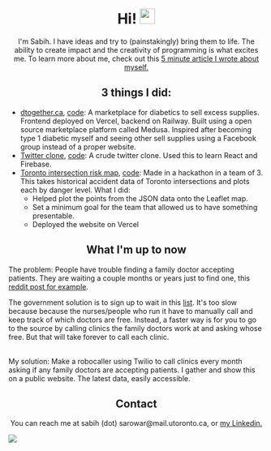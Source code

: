 <div id="header" align="center">
  <h1>
    Hi!
    <img src="https://media.giphy.com/media/hvRJCLFzcasrR4ia7z/giphy.gif" width="30px" />
  </h1>
  <p>
    I'm Sabih. I have ideas and try to (painstakingly) bring them to life. The ability to create impact and the creativity of programming is what excites me. To learn more about me, check out this <a href="https://github.com/kleenkanteen/about-me-in-5-minutes">5 minute article I wrote about myself.</a>
  </p>
  <h2 style="font-weight: bold">3 things I did:</h2>
  <ul align="left">
    <li><a href="https://dtogether.ca" target="_blank">dtogether.ca</a>, <a href="https://github.com/kleenkanteen/dtogether.ca-backend">code</a>: A marketplace for diabetics to sell excess supplies. Frontend deployed on Vercel, backend on Railway. Built using a open source marketplace platform called Medusa. Inspired after becoming type 1 diabetic myself and seeing other sell supplies using a Facebook group instead of a proper website.</li>
    <li><a href="https://learn-react-e4942.web.app/" target="_blank">Twitter clone</a>, <a href="https://github.com/kleenkanteen/twitter-clone">code</a>: A crude twitter clone. Used this to learn React and Firebase.</li>
    <li><a href="https://toronto-intersection-risk.netlify.app" target="_blank">Toronto intersection risk map</a>, <a href="toronto-intersection-risk.netlify.app">code</a>: Made in a hackathon in a team of 3. This takes historical accident data of Toronto intersections and plots each by danger level. What I did:
      <ul>
        <li>Helped plot the points from the JSON data onto the Leaflet map.</li>
        <li>Set a minimum goal for the team that allowed us to have something presentable.</li>
        <li>Deployed the website on Vercel</li>
      </ul>
  </ul>
  <p>
  <h2>What I'm up to now</h2>
    <div align="left">
    <p>The problem: People have trouble finding a family doctor accepting patients. They are waiting a couple months or years just to find one, this <a href="https://www.reddit.com/r/ontario/comments/13gyspu/need_a_family_doctor/">reddit post for example</a>.</p>  The government solution is to sign up to wait in this <a href="https://www.ontario.ca/page/find-family-doctor-or-nurse-practitioner#section-1">list</a>. It's too slow because because the nurses/people who run it have to manually call and keep track of which doctors are free. Instead, a faster way is for you to go to the source by calling clinics the family doctors work at and asking whose free. But that will take forever to call each clinic.
    </div>
      <br>
    <div align="left">
      <p>My solution: Make a robocaller using Twilio to call clinics every month asking if any family doctors are accepting patients. I gather and show this on a public website. The latest data, easily accessible.</p>
    </div>
  <h2>Contact</h2>
  <div>You can reach me at sabih (dot) sarowar@mail.utoronto.ca, or <a href="https://www.linkedin.com/in/sabihsarowar/ target="blank"">my Linkedin.</a></div>
</div>

[![](https://ga-beacon.appspot.com/G-V5DLNR5FL3/github/readme?pixel)](https://github.com/kleenkanteen)
